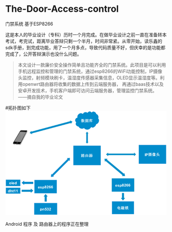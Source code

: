 # The-Door-Access-control
门禁系统 基于ESP8266

这是本人的毕业设计（专科）历时一个月完成。在做毕业设计之前一直在准备转本考试，考完试，距离毕业答辩只剩一个半月，时间非常紧。从零开始，读乐鑫的sdk手册，到完成功能，用了一个月多点，导致代码质量不好，但庆幸的是功能都完成了，公开答辩演示也没什么问题。


> 本文设计一款廉价安全操作简单且功能齐全的门禁系统。此项目是可以利用手机远程监控和管理的门禁系统，通过esp8266的WiFi功能控制，IP摄像头监控，射频模块刷卡，温湿度传感器采集信息，OLED显示温湿度等。利用openwrt路由器将收集的数据上传到云端服务器， 再通过baas技术以及安卓开发技术，手机客户端即可访问云端服务器，管理监控门禁系统。               ——摘自我的毕业论文

#拓扑图如下
![](pic01.png)

Android 程序 及 路由器上的程序正在整理
